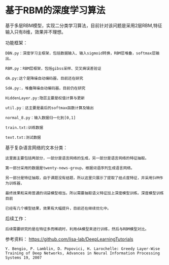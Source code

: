基于RBM的深度学习算法
========

基于多层RBM模型，实现二分类学习算法，目前针对该问题是采用2层RBM,特征输入只有8维，效果并不理想。



功能框架：

	DBN.py：深度学习主框架，包括数据输入、输入sigmoid转换，RBM层堆叠，softmax层输出。

	RBM.py：RBM层框架，包括gibss采样、交叉熵误差验证
	
	dA.py:这个是降噪自动编码器，目前还在研究
	
	SdA.py:，堆叠降噪自动编码器，目前仍在研究
	
	HiddenLayer.py:隐层主要是权值计算与更新
	
	util.py：这主要是最后的softmax函数计算及输出
	
	normal_8.py：输入数据归一化到[0,1]
	
	train.txt:训练数据
	
	text.txt:测试数据
	

基于复杂语言网络的文本分类：
	
	这里面主要包括两部分，一部分是语言网络的生成，另一部分是语言网络的特征抽取。
	
	第一部分采用的数据是twenty-news-group，根据词语序列生成语言网络。

	另一部分是特征抽取，由于课题没有结题，所以这里只展示了提取了结点度特征，并采用SVM作为训练器，
	
	最终效果和采用普通的词袋模型相当。所以需要抽取语义特征加上深度模型训练。深度模型训练目前
	
	已经有几个模型结果，效果有大幅提升，目前还在继续优化中。
	
后续工作：
	
	后续需要研究的是在特征多而稀疏时，利用dA模型来进行训练，然后与RBM模型对比。
	

参考资料：
	https://github.com/lisa-lab/DeepLearningTutorials
	
	Y. Bengio, P. Lamblin, D. Popovici, H. Larochelle: Greedy Layer-Wise Training of Deep Networks, Advances in Neural Information Processing Systems 19, 2007